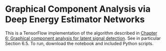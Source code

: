 # Graphical Component Analysis via Deep Energy Estimator Networks
This is a TensorFlow implementation of the algorithm described in <a href="https://github.com/nataliedoss/Thesis/blob/master/main.pdf" download>Chapter 6: Graphical component analysis for latent signal detection</a>. See in particular Section 6.5. To run, download the notebook and included Python scripts. 
